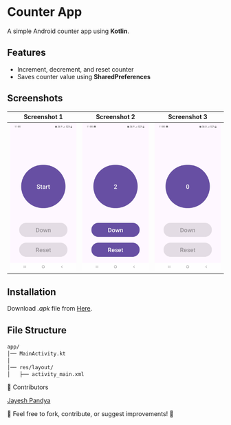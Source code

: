 # Counter App

A simple Android counter app using **Kotlin**.

## Features
- Increment, decrement, and reset counter
- Saves counter value using **SharedPreferences**

## Screenshots


| Screenshot 1 | Screenshot 2 | Screenshot 3 |
|-------------|-------------|-------------|
| ![Screenshot 1](Screenshots/Screenshot_20250326-230907_Counter.jpg) | ![Screenshot 2](Screenshots/Screenshot_20250326-230921_Counter.jpg) | ![Screenshot 3](Screenshots/Screenshot_20250326-230932_Counter.jpg) |



## Installation

Download *.apk* file from [Here](https://github.com/PandyaJayesh/Counter/tree/main/app/release).


## File Structure
```plaintext
app/
│── MainActivity.kt
│
│── res/layout/
│   ├── activity_main.xml

```


🎯 Contributors

[Jayesh Pandya](https://github.com/PandyaJayesh)

🚀 Feel free to fork, contribute, or suggest improvements! 🤝
